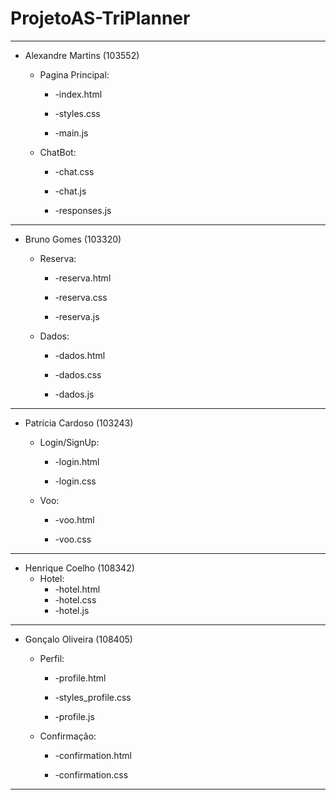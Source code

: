 # ProjetoAS-TriPlanner
----------------------------
* Alexandre Martins (103552)<p>
  * Pagina Principal:<p>
    * -index.html <p>
    * -styles.css<p>
    * -main.js<p>
  * ChatBot:<p>
    * -chat.css<p>
    * -chat.js<p>
    * -responses.js<p>
----------------------------
* Bruno Gomes (103320)<p>
  * Reserva:<p>
    * -reserva.html<p>
    * -reserva.css<p>
    * -reserva.js<p>
  * Dados:<p>
    * -dados.html<p>
    * -dados.css<p>
    * -dados.js<p>
----------------------------
   
* Patrícia Cardoso (103243)<p>
  * Login/SignUp:<p>
    * -login.html<p>
    * -login.css<p>
  * Voo:<p>
    * -voo.html<p>
    * -voo.css<p>
----------------------------   
* Henrique Coelho (108342)
  * Hotel:
    * -hotel.html
    * -hotel.css
    * -hotel.js
---------------------------- 
* Gonçalo Oliveira (108405)<p>
  * Perfil:<p>
    * -profile.html<p>
    * -styles_profile.css<p>
    * -profile.js<p>
  * Confirmação:<p>
    * -confirmation.html<p>
    * -confirmation.css<p>
----------------------------  
